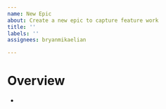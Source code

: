 ```yaml
---
name: New Epic
about: Create a new epic to capture feature work
title: ''
labels: ''
assignees: bryanmikaelian

---
```


# Overview

<!-- Describe the goal of this epic. You should include a bulleted list on what you attempt to achieve -->

* 

<!--
Once you've filled out the details, label this epic as "agent", "server", "control", and/or "development". Also set the issue type to "Epic".
-->
